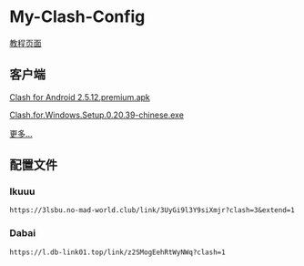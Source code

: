 # My-Clash-Config

[教程页面](/mcct.md)

## 客户端

[Clash for Android 2.5.12.premium.apk](https://ghproxy.org/https://github.com/zkitefly/zkitefly.github.io/releases/download/3/Clash.for.Android.2.5.12.premium.apk)

[Clash.for.Windows.Setup.0.20.39-chinese.exe](https://ghproxy.org/https://github.com/zkitefly/zkitefly.github.io/releases/download/3/Clash.for.Windows.Setup.0.20.39-chinese.exe)

[更多...](https://github.com/zkitefly/zkitefly.github.io/releases/tag/3)

## 配置文件

### Ikuuu

```
https://3lsbu.no-mad-world.club/link/3UyGi9l3Y9siXmjr?clash=3&extend=1
```

### Dabai

```
https://l.db-link01.top/link/z2SMogEehRtWyNWq?clash=1
```
